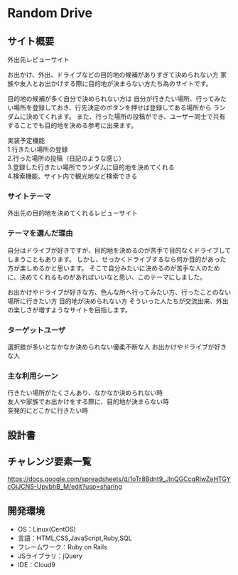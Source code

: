 # Random Drive

## サイト概要
外出先レビューサイト

お出かけ、外出、ドライブなどの目的地の候補がありすぎて決められない方
家族や友人とお出かけする際に目的地が決まらない方たち為のサイトです。

目的地の候補が多く自分で決められない方は
自分が行きたい場所、行ってみたい場所を登録しておき、行先決定のボタンを押せば登録してある場所から
ランダムに決めてくれます。
また、行った場所の投稿ができ、ユーザー同士で共有することでも目的地を決める参考に出来ます。


実装予定機能<br>
1.行きたい場所の登録<br>
2.行った場所の投稿（日記のような感じ）<br>
3.登録した行きたい場所でランダムに目的地を決めてくれる<br>
4.検索機能、サイト内で観光地など検索できる<br>

### サイトテーマ
外出先の目的地を決めてくれるレビューサイト

### テーマを選んだ理由
自分はドライブが好きですが、目的地を決めるのが苦手で目的なくドライブしてしまうこともあります。
しかし、せっかくドライブするなら何か目的があった方が楽しめるかと思います。
そこで自分みたいに決めるのが苦手な人のために、決めてくれるものがあればいいなと思い、このテーマにしました。

お出かけやドライブが好きな方、色んな所へ行ってみたい方、行ったことのない場所に行きたい方
目的地が決められない方
そういった人たちが交流出来、外出の楽しさが増すようなサイトを目指します。

### ターゲットユーザ
選択肢が多いとなかなか決められない優柔不断な人
お出かけやドライブが好きな人

### 主な利用シーン
行きたい場所がたくさんあり、なかなか決められない時<br>
友人や家族でお出かけをする際に、目的地が決まらない時<br>
突発的にどこかに行きたい時<br>

## 設計書


## チャレンジ要素一覧
https://docs.google.com/spreadsheets/d/1oTr8Bdnt9_JlnQGCcgRIwZeHTGYcOiJCNS-UpvbhB_M/edit?usp=sharing

## 開発環境
- OS：Linux(CentOS)
- 言語：HTML,CSS,JavaScript,Ruby,SQL
- フレームワーク：Ruby on Rails
- JSライブラリ：jQuery
- IDE：Cloud9
